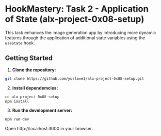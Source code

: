 # HookMastery: Task 2 - Application of State (alx-project-0x08-setup)

This task enhances the image generation app by introducing more dynamic features through the application of additional state variables using the `useState` hook.


## Getting Started

1. **Clone the repository:**

```bash
git clone https://github.com/yuslove1/alx-project-0x08-setup.git

```
2. **Install dependemcies:**

```bash
cd alx-project-0x08-setup
npm install

```
3. **Run the development server:**

```bash
npm run dev

```

Open http://localhost:3000 in your browser.